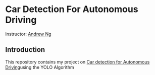 # Car Detection For Autonomous Driving

Instructor: [Andrew Ng](https://www.andrewng.org/)

## Introduction

This repository contains my project on [Car detection for Autonomous Driving]()using the YOLO Algorithm
